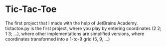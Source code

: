 # Tic-Tac-Toe
The first project that I made with the help of JetBrains Academy. 
tictactoe.py is the first project, where you play by entering coordinates (2 2; 1 3; ...), where other implementations are simplified versions, where coordinates transformed into a 1-to-9 grid (5, 9, ...)
